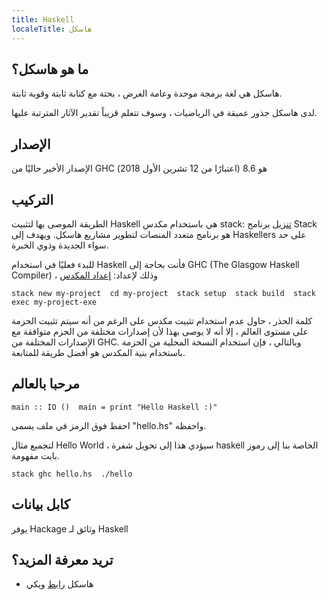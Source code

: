 ```yaml
---
title: Haskell
localeTitle: هاسكل
---
```

## ما هو هاسكل؟

هاسكل هي لغة برمجة موحدة وعامة الغرض ، بحتة مع كتابة ثابتة وقوية ثابتة.

لدى هاسكل جذور عميقة في الرياضيات ، وسوف تتعلم قريباً تقدير الآثار المترتبة عليها.

## الإصدار

الإصدار الأخير حاليًا من GHC هو 8.6 (اعتبارًا من 12 تشرين الأول 2018)

## التركيب

الطريقة الموصى بها لتثبيت Haskell هي باستخدام مكدس stack: [تنزيل](https://docs.haskellstack.org/en/stable/README/#how-to-install) برنامج Stack هو برنامج متعدد المنصات لتطوير مشاريع هاسكل. ويهدف إلى Haskellers على حد سواء الجديدة وذوي الخبرة.

للبدء فعليًا في استخدام Haskell فأنت بحاجة إلى GHC (The Glasgow Haskell Compiler) ، وذلك لإعداد: [إعداد المكدس](https://docs.haskellstack.org/en/stable/README/#how-to-install://docs.haskellstack.org/en/stable/README/#quick-start-guide)

 `stack new my-project 
 cd my-project 
 stack setup 
 stack build 
 stack exec my-project-exe 
` 

كلمة الحذر ، حاول عدم استخدام تثبيت مكدس على الرغم من أنه سيتم تثبيت الحزمة على مستوى العالم ، إلا أنه لا يوصى بهذا لأن إصدارات مختلفة من الحزم متوافقة مع الإصدارات المختلفة من GHC. وبالتالي ، فإن استخدام النسخة المحلية من الحزمة باستخدام بنية المكدس هو أفضل طريقة للمتابعة.

## مرحبا بالعالم

 `main :: IO () 
 main = print "Hello Haskell :)" 
` 

احفظ فوق الرمز في ملف يسمى "hello.hs" واحفظه.

لتجميع مثال Hello World ، سيؤدي هذا إلى تحويل شفرة haskell الخاصة بنا إلى رموز بايت مفهومة.

 `stack ghc hello.hs 
 ./hello 
` 

## كابل بيانات

يوفر Hackage وثائق لـ Haskell

## تريد معرفة المزيد؟

*   هاسكل [رابط](https://wiki.haskell.org/Haskell) ويكي